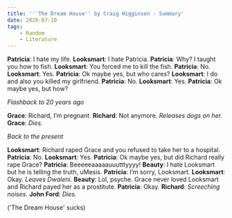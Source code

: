 ```yaml
---
title: '''The Dream House'' by Craig Higginson - Summary'
date: 2020-07-10
tags:
    - Random
    - Literature
---
```


**Patricia**: I hate my life.
**Looksmart**: I hate Patricia.
**Patricia**: Why? I taught you how to fish.
**Looksmart**: You forced me to kill the fish.
**Patricia**: No.
**Looksmart**: Yes.
**Patricia**: Ok maybe yes, but who cares?
**Looksmart**: I do and also you killed my girlfriend.
**Patricia**: No.
**Looksmart**: Yes.
**Patricia**: Ok maybe yes, but how?

*Flashback to 20 years ago*

<!-- more -->

**Grace**: Richard, I’m pregnant.
**Richard**: Not anymore. *Releases dogs on her.*
**Grace**: *Dies.*

*Back to the present*

**Looksmart**: Richard raped Grace and you refused to take her to a hospital.
**Patricia**: No.
**Looksmart**: Yes.
**Patricia**: Ok maybe yes, but did Richard really rape Grace?
**Patricia**: Beeeeeaaaaauuutttyyyy!
**Beauty**: I hate Looksmart but he is telling the truth, uMesis.
**Patricia**: I’m sorry, Looksmart.
**Looksmart**: Okay. *Leaves Dwaleni.*
**Beauty**: Lol, psyche. Grace never loved Looksmart and Richard payed her as a prostitute.
**Patricia**: Okay.
**Richard**: *Screeching noises.*
**John Ford**: *Dies.*

('The Dream House' sucks)
